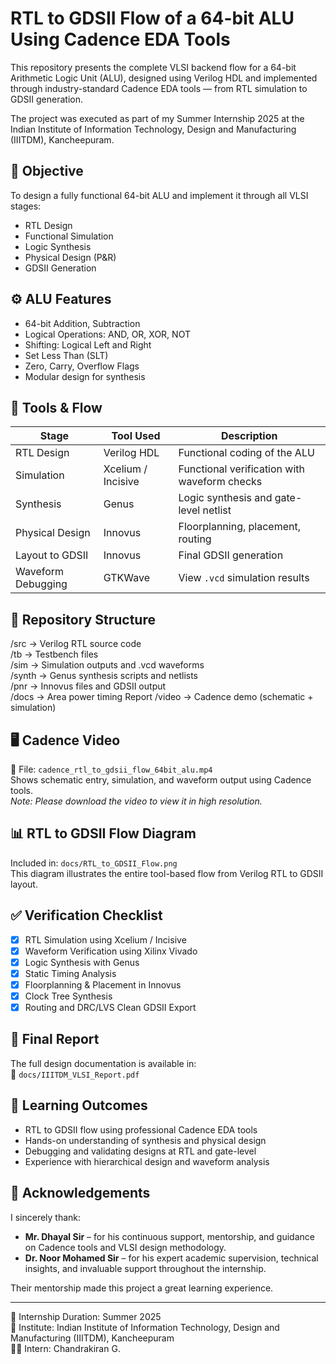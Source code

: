 # RTL to GDSII Flow of a 64-bit ALU Using Cadence EDA Tools

This repository presents the complete VLSI backend flow for a 64-bit Arithmetic Logic Unit (ALU), designed using Verilog HDL and implemented through industry-standard Cadence EDA tools — from RTL simulation to GDSII generation.

The project was executed as part of my Summer Internship 2025 at the Indian Institute of Information Technology, Design and Manufacturing (IIITDM), Kancheepuram.

## 🧠 Objective

To design a fully functional 64-bit ALU and implement it through all VLSI stages:
- RTL Design  
- Functional Simulation  
- Logic Synthesis  
- Physical Design (P&R)  
- GDSII Generation

## ⚙️ ALU Features

- 64-bit Addition, Subtraction  
- Logical Operations: AND, OR, XOR, NOT  
- Shifting: Logical Left and Right  
- Set Less Than (SLT)  
- Zero, Carry, Overflow Flags  
- Modular design for synthesis  

## 🧰 Tools & Flow

| Stage                | Tool Used           | Description                                     |
|---------------------|---------------------|-------------------------------------------------|
| RTL Design          | Verilog HDL         | Functional coding of the ALU                    |
| Simulation          | Xcelium / Incisive  | Functional verification with waveform checks    |
| Synthesis           | Genus               | Logic synthesis and gate-level netlist          |
| Physical Design     | Innovus             | Floorplanning, placement, routing               |
| Layout to GDSII     | Innovus             | Final GDSII generation                          |
| Waveform Debugging  | GTKWave             | View `.vcd` simulation results                  |

## 📁 Repository Structure

/src         → Verilog RTL source code  
/tb          → Testbench files  
/sim         → Simulation outputs and .vcd waveforms  
/synth       → Genus synthesis scripts and netlists  
/pnr         → Innovus files and GDSII output  
/docs        → Area power timing Report
/video       → Cadence demo (schematic + simulation)  

## 🖥️ Cadence Video

🎥 File: `cadence_rtl_to_gdsii_flow_64bit_alu.mp4`  
Shows schematic entry, simulation, and waveform output using Cadence tools.  
*Note: Please download the video to view it in high resolution.*

## 📊 RTL to GDSII Flow Diagram

Included in: `docs/RTL_to_GDSII_Flow.png`  
This diagram illustrates the entire tool-based flow from Verilog RTL to GDSII layout.

## ✅ Verification Checklist

- [x] RTL Simulation using Xcelium / Incisive  
- [x] Waveform Verification using Xilinx Vivado
- [x] Logic Synthesis with Genus  
- [x] Static Timing Analysis  
- [x] Floorplanning & Placement in Innovus  
- [x] Clock Tree Synthesis  
- [x] Routing and DRC/LVS Clean GDSII Export  

## 📄 Final Report

The full design documentation is available in:  
📄 `docs/IIITDM_VLSI_Report.pdf`

## 📘 Learning Outcomes

- RTL to GDSII flow using professional Cadence EDA tools  
- Hands-on understanding of synthesis and physical design  
- Debugging and validating designs at RTL and gate-level  
- Experience with hierarchical design and waveform analysis  

## 🙏 Acknowledgements

I sincerely thank:

- **Mr. Dhayal Sir** – for his continuous support, mentorship, and guidance on Cadence tools and VLSI design methodology.
- **Dr. Noor Mohamed Sir** – for his expert academic supervision, technical insights, and invaluable support throughout the internship.

Their mentorship made this project a great learning experience.

---

📌 Internship Duration: Summer 2025  
🏫 Institute: Indian Institute of Information Technology, Design and Manufacturing (IIITDM), Kancheepuram  
👨‍💻 Intern: Chandrakiran G.

